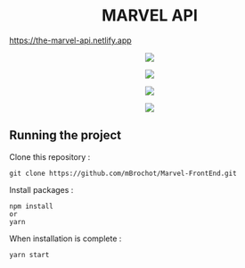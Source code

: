 <h1 align="center">
	MARVEL API
</h1>

https://the-marvel-api.netlify.app

<p align="center">
	<img src="https://github.com/mBrochot/Marvel-FrontEnd/blob/master/Cap-marv-1.gif">
</p>

<p align="center">
	<img src="https://github.com/mBrochot/Marvel-FrontEnd/blob/master/Cap-marv-2.gif">
</p>

<p align="center">
	<img src="https://github.com/mBrochot/Marvel-FrontEnd/blob/master/Cap-marv-3.gif">
</p>

<p align="center">
	<img src="https://github.com/mBrochot/Marvel-FrontEnd/blob/master/Cap-marv-4.gif">
</p>

## Running the project

Clone this repository :

```
git clone https://github.com/mBrochot/Marvel-FrontEnd.git
```

Install packages :

```
npm install
or
yarn
```

When installation is complete :

```bash
yarn start
```
